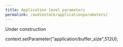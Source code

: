 ```yaml
---
title: Application level parameters
permalink: /audiostack/applicationparameters/
---
```


Under construction

context.setParameter("application/buffer_size",512U);
